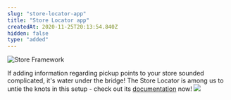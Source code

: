 ```yaml
---
slug: "store-locator-app"
title: "Store Locator app"
createdAt: 2020-11-25T20:13:54.840Z
hidden: false
type: "added"
---
```


![Store Framework](https://cdn.jsdelivr.net/gh/vtexdocs/dev-portal-content@main/images/store-locator-app-0.png)

If adding information regarding pickup points to your store sounded complicated, it's water under the bridge! The Store Locator is among us to untie the knots in this setup - check out its [documentation](https://developers.vtex.com/docs/apps/vtex.store-locator/) now!
![](https://cdn.jsdelivr.net/gh/vtexdocs/dev-portal-content@main/images/store-locator-app-1.png)
